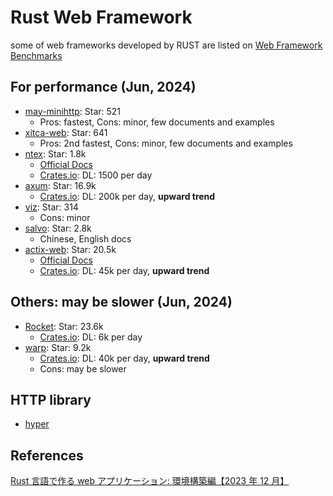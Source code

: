 # Rust Web Framework

some of web frameworks developed by RUST are listed on [Web Framework Benchmarks](https://www.techempower.com/benchmarks/#hw=ph&test=fortune&section=data-r22)

## For performance (Jun, 2024)

- [may-minihttp](https://github.com/Xudong-Huang/may_minihttp): Star: 521
  - Pros: fastest, Cons: minor, few documents and examples
- [xitca-web](https://github.com/HFQR/xitca-web): Star: 641
  - Pros: 2nd fastest, Cons: minor, few documents and examples
- [ntex](https://github.com/ntex-rs/ntex): Star: 1.8k
  - [Official Docs](https://ntex.rs/)
  - [Crates.io](https://crates.io/crates/ntex): DL: 1500 per day
- [axum](https://github.com/tokio-rs/axum): Star: 16.9k
  - [Crates.io](https://crates.io/crates/axum): DL: 200k per day, **upward trend**
- [viz](https://github.com/viz-rs/viz): Star: 314
  - Cons: minor
- [salvo](https://github.com/salvo-rs/salvo): Star: 2.8k
  - Chinese, English docs
- [actix-web](https://github.com/actix/actix-web): Star: 20.5k
  - [Official Docs](https://actix.rs/docs/)
  - [Crates.io](https://crates.io/crates/actix-web): DL: 45k per day, **upward trend**

## Others: may be slower (Jun, 2024)

- [Rocket](https://github.com/rwf2/Rocket): Star: 23.6k
  - [Crates.io](https://crates.io/crates/rocket): DL: 6k per day
- [warp](https://github.com/seanmonstar/warp): Star: 9.2k
  - [Crates.io](https://crates.io/crates/warp): DL: 40k per day, **upward trend**
  - Cons: may be slower

## HTTP library

- [hyper](https://hyper.rs/)

## References

[Rust 言語で作る web アプリケーション: 環境構築編【2023 年 12 月】](https://higmasan.com/rust/getting-started-with-web-applications-in-rust-2023-building-development-environment/)
